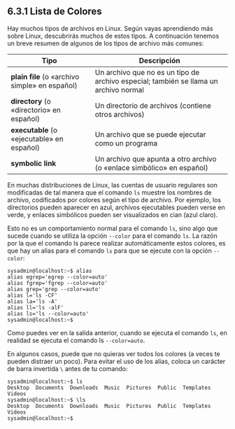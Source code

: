 ## 6.3.1 Lista de Colores
Hay muchos tipos de archivos en Linux. Según vayas aprendiendo más sobre Linux, descubrirás muchos de estos tipos. A continuación tenemos un breve resumen de algunos de los tipos de archivo más comunes:

Tipo |	Descripción
-|-
__plain file__ (o «archivo simple» en español) |	Un archivo que no es un tipo de archivo especial; también se llama un archivo normal
__directory__ (o «directorio» en español) |	Un directorio de archivos (contiene otros archivos)
__executable__ (o «ejecutable» en español) |	Un archivo que se puede ejecutar como un programa
__symbolic link__ 	|	Un archivo que apunta a otro archivo (o «enlace simbólico» en español)

En muchas distribuciones de Linux, las cuentas de usuario regulares son modificadas de tal manera que el comando `ls` muestre los nombres de archivo, codificados por colores según el tipo de archivo. Por ejemplo, los directorios pueden aparecer en azul, archivos ejecutables pueden verse en verde, y enlaces simbólicos pueden ser visualizados en cian (azul claro).

Esto no es un comportamiento normal para el comando `ls`, sino algo que sucede cuando se utiliza la opción `--color` para el comando `ls`. La razón por la que el comando ls parece realizar automáticamente estos colores, es que hay un alias para el comando `ls` para que se ejecute con la opción `--color`:

```shell-session
sysadmin@localhost:~$ alias                                           
alias egrep='egrep --color=auto'                                       
alias fgrep='fgrep --color=auto'                                      
alias grep='grep --color=auto'                                         
alias l='ls -CF'                                                    
alias la='ls -A'                                                       
alias ll='ls -alF'                                                    
alias ls='ls --color=auto'                                             
sysadmin@localhost:~$
```

Como puedes ver en la salida anterior, cuando se ejecuta el comando `ls`, en realidad se ejecuta el comando ls `--color=auto`.

En algunos casos, puede que no quieras ver todos los colores (a veces te pueden distraer un poco). Para evitar el uso de los alias, coloca un carácter de barra invertida `\` antes de tu comando:

```shell-session
sysadmin@localhost:~$ ls                                               
Desktop  Documents  Downloads  Music  Pictures  Public  Templates  
Videos       
sysadmin@localhost:~$ \ls                                             
Desktop  Documents  Downloads  Music  Pictures  Public  Templates  
Videos       
sysadmin@localhost:~$
```
